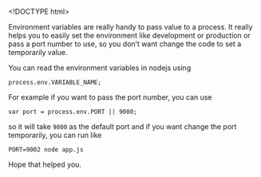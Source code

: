 &lt;!DOCTYPE html&gt;

Environment variables are really handy to pass value to a process. It really helps you to easily set the environment like development or production or pass a port number to use, so you don’t want change the code to set a temporarily value.

You can read the environment variables in nodejs using

    process.env.VARIABLE_NAME;

For example if you want to pass the port number, you can use

    var port = process.env.PORT || 9000;

so it will take `9000` as the default port and if you want change the port temporarily, you can run like

    PORT=9002 node app.js

Hope that helped you.
